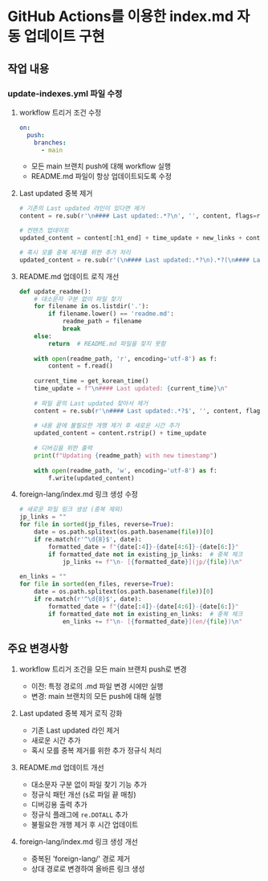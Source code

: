 # GitHub Actions를 이용한 index.md 자동 업데이트 구현

## 작업 내용

### update-indexes.yml 파일 수정

1. workflow 트리거 조건 수정
   ```yaml
   on:
     push:
       branches:
         - main
   ```
   - 모든 main 브랜치 push에 대해 workflow 실행
   - README.md 파일이 항상 업데이트되도록 수정

2. Last updated 중복 제거
   ```python
   # 기존의 Last updated 라인이 있다면 제거
   content = re.sub(r'\n#### Last updated:.*?\n', '', content, flags=re.MULTILINE)
   
   # 컨텐츠 업데이트
   updated_content = content[:h1_end] + time_update + new_links + content[h1_end:]
   
   # 혹시 모를 중복 제거를 위한 추가 처리
   updated_content = re.sub(r'(\n#### Last updated:.*?\n).*?(\n#### Last updated:.*?\n)', r'\2', updated_content, flags=re.DOTALL)
   ```

3. README.md 업데이트 로직 개선
   ```python
   def update_readme():
       # 대소문자 구분 없이 파일 찾기
       for filename in os.listdir('.'):
           if filename.lower() == 'readme.md':
               readme_path = filename
               break
       else:
           return  # README.md 파일을 찾지 못함
       
       with open(readme_path, 'r', encoding='utf-8') as f:
           content = f.read()
       
       current_time = get_korean_time()
       time_update = f"\n#### Last updated: {current_time}\n"
       
       # 파일 끝의 Last updated 찾아서 제거
       content = re.sub(r'\n#### Last updated:.*?$', '', content, flags=re.MULTILINE | re.DOTALL)
       
       # 내용 끝에 불필요한 개행 제거 후 새로운 시간 추가
       updated_content = content.rstrip() + time_update
       
       # 디버깅을 위한 출력
       print(f"Updating {readme_path} with new timestamp")
       
       with open(readme_path, 'w', encoding='utf-8') as f:
           f.write(updated_content)
   ```

4. foreign-lang/index.md 링크 생성 수정
   ```python
   # 새로운 파일 링크 생성 (중복 제외)
   jp_links = ""
   for file in sorted(jp_files, reverse=True):
       date = os.path.splitext(os.path.basename(file))[0]
       if re.match(r'^\d{8}$', date):
           formatted_date = f"{date[:4]}-{date[4:6]}-{date[6:]}"
           if formatted_date not in existing_jp_links:  # 중복 체크
               jp_links += f"\n- [{formatted_date}](jp/{file})\n"
               
   en_links = ""
   for file in sorted(en_files, reverse=True):
       date = os.path.splitext(os.path.basename(file))[0]
       if re.match(r'^\d{8}$', date):
           formatted_date = f"{date[:4]}-{date[4:6]}-{date[6:]}"
           if formatted_date not in existing_en_links:  # 중복 체크
               en_links += f"\n- [{formatted_date}](en/{file})\n"
   ```

## 주요 변경사항
1. workflow 트리거 조건을 모든 main 브랜치 push로 변경
   - 이전: 특정 경로의 .md 파일 변경 시에만 실행
   - 변경: main 브랜치의 모든 push에 대해 실행

2. Last updated 중복 제거 로직 강화
   - 기존 Last updated 라인 제거
   - 새로운 시간 추가
   - 혹시 모를 중복 제거를 위한 추가 정규식 처리

3. README.md 업데이트 개선
   - 대소문자 구분 없이 파일 찾기 기능 추가
   - 정규식 패턴 개선 (`$`로 파일 끝 매칭)
   - 디버깅용 출력 추가
   - 정규식 플래그에 `re.DOTALL` 추가
   - 불필요한 개행 제거 후 시간 업데이트

4. foreign-lang/index.md 링크 생성 개선
   - 중복된 'foreign-lang/' 경로 제거
   - 상대 경로로 변경하여 올바른 링크 생성

